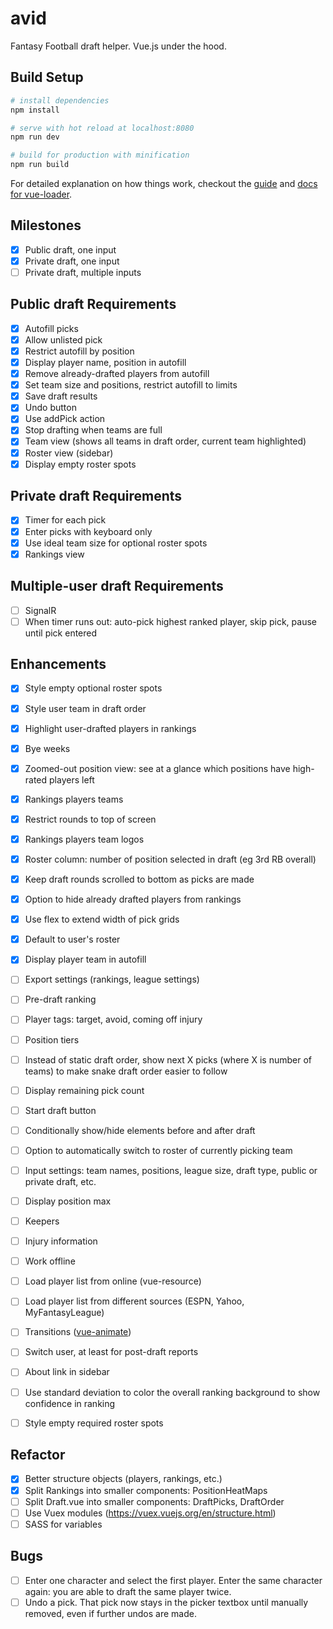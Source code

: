 # avid
Fantasy Football draft helper. Vue.js under the hood.

## Build Setup

``` bash
# install dependencies
npm install

# serve with hot reload at localhost:8080
npm run dev

# build for production with minification
npm run build
```

For detailed explanation on how things work, checkout the [guide](http://vuejs-templates.github.io/webpack/) and [docs for vue-loader](http://vuejs.github.io/vue-loader).

## Milestones
- [x] Public draft, one input
- [x] Private draft, one input
- [ ] Private draft, multiple inputs

## Public draft Requirements
- [x] Autofill picks
- [x] Allow unlisted pick
- [x] Restrict autofill by position
- [x] Display player name, position in autofill
- [x] Remove already-drafted players from autofill
- [x] Set team size and positions, restrict autofill to limits
- [x] Save draft results
- [x] Undo button
- [x] Use addPick action
- [x] Stop drafting when teams are full
- [x] Team view (shows all teams in draft order, current team highlighted)
- [x] Roster view (sidebar)
- [x] Display empty roster spots

## Private draft Requirements
- [x] Timer for each pick
- [x] Enter picks with keyboard only
- [x] Use ideal team size for optional roster spots
- [x] Rankings view

## Multiple-user draft Requirements
- [ ] SignalR
- [ ] When timer runs out: auto-pick highest ranked player, skip pick, pause until pick entered

## Enhancements
- [x] Style empty optional roster spots
- [x] Style user team in draft order
- [x] Highlight user-drafted players in rankings
- [x] Bye weeks 
- [x] Zoomed-out position view: see at a glance which positions have high-rated players left
- [x] Rankings players teams
- [x] Restrict rounds to top of screen
- [x] Rankings players team logos
- [x] Roster column: number of position selected in draft (eg 3rd RB overall)
- [x] Keep draft rounds scrolled to bottom as picks are made
- [x] Option to hide already drafted players from rankings
- [x] Use flex to extend width of pick grids
- [x] Default to user's roster
- [x] Display player team in autofill

- [ ] Export settings (rankings, league settings)
- [ ] Pre-draft ranking
- [ ] Player tags: target, avoid, coming off injury
- [ ] Position tiers
- [ ] Instead of static draft order, show next X picks (where X is number of teams) to make snake draft order easier to follow
- [ ] Display remaining pick count
- [ ] Start draft button
- [ ] Conditionally show/hide elements before and after draft
- [ ] Option to automatically switch to roster of currently picking team
- [ ] Input settings: team names, positions, league size, draft type, public or private draft, etc.
- [ ] Display position max
- [ ] Keepers
- [ ] Injury information
- [ ] Work offline
- [ ] Load player list from online (vue-resource)
- [ ] Load player list from different sources (ESPN, Yahoo, MyFantasyLeague)
- [ ] Transitions ([vue-animate](https://github.com/haydenbbickerton/vue-animate))
- [ ] Switch user, at least for post-draft reports
- [ ] About link in sidebar
- [ ] Use standard deviation to color the overall ranking background to show confidence in ranking
- [ ] Style empty required roster spots

## Refactor
- [x] Better structure objects (players, rankings, etc.)
- [x] Split Rankings into smaller components: PositionHeatMaps
- [ ] Split Draft.vue into smaller components: DraftPicks, DraftOrder
- [ ] Use Vuex modules (https://vuex.vuejs.org/en/structure.html)
- [ ] SASS for variables

## Bugs
- [ ] Enter one character and select the first player. Enter the same character again: you are able to draft the same player twice.
- [ ] Undo a pick. That pick now stays in the picker textbox until manually removed, even if further undos are made.
